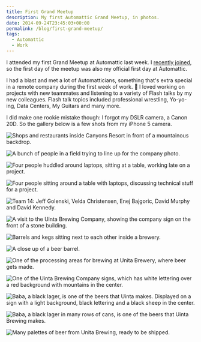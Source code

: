 ```yaml
---
title: First Grand Meetup
description: My first Automattic Grand Meetup, in photos.
date: 2014-09-24T23:45:03+00:00
permalink: /blog/first-grand-meetup/
tags:
  - Automattic
  - Work
---
```


I attended my first Grand Meetup at Automattic last week. I [recently joined](/blog/joining-automattic/), so the first day of the meetup was also my official first day at Automattic.

I had a blast and met a lot of Automatticians, something that's extra special in a remote company during the first week of work. 🙂 I loved working on projects with new teammates and listening to a variety of Flash talks by my new colleagues. Flash talk topics included professional wrestling, Yo-yo-ing, Data Centers, My Guitars and many more.

I did make one rookie mistake though: I forgot my DSLR camera, a Canon 20D. So the gallery below is a few shots from my iPhone 5 camera.

![Shops and restaurants inside Canyons Resort in front of a mountainous backdrop.](./grandmeetup2014-1.jpg)

![A bunch of people in a field trying to line up for the company photo.](./grandmeetup2014-2.jpg)

![Four people huddled around laptops, sitting at a table, working late on a project.](./grandmeetup2014-3.jpg)

![Four people sitting around a table with laptops, discussing technical stuff for a project.](./grandmeetup2014-4.jpg)

![Team 14: Jeff Golenski, Velda Christensen, Enej Bajgoric, David Murphy and David Kennedy.](./grandmeetup2014-5.jpg)

![A visit to the Uinta Brewing Company, showing the company sign on the front of a stone building.](./grandmeetup2014-6.jpg)

![Barrels and kegs sitting next to each other inside a brewery.](./grandmeetup2014-7.jpg)

![A close up of a beer barrel.](./grandmeetup2014-8.jpg)

![One of the processing areas for brewing at Unita Brewery, where beer gets made.](./grandmeetup2014-9.jpg)

![One of the Uinta Brewing Company signs, which has white lettering over a red background with mountains in the center.](./grandmeetup2014-10.jpg)

![Baba, a black lager, is one of the beers that Uinta makes. Displayed on a sign with a light background, black lettering and a black sheep in the center.](./grandmeetup2014-11.jpg)

![Baba, a black lager in many rows of cans, is one of the beers that Uinta Brewing makes.](./grandmeetup2014-12.jpg)

![Many palettes of beer from Unita Brewing, ready to be shipped.](./grandmeetup2014-13.jpg)
